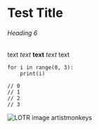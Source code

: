 # Test Title 


###### Heading 6
text *text* **text** *text* text

```
for i in range(0, 3):
    print(i)
    
// 0
// 1
// 2
// 3
```

![LOTR image artistmonkeys](/images/rivendell.png)